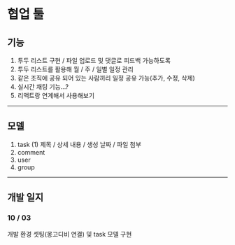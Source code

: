 # 협업 툴

## 기능

1. 투두 리스트 구현 / 파일 업로드 및 댓글로 피드백 가능하도록
2. 투두 리스트를 활용해 월 / 주 / 일별 일정 관리 
3. 같은 조직에 공유 되어 있는 사람끼리 일정 공유 가능(추가, 수정, 삭제)
4. 실시간 채팅 기능...?
5. 리액트랑 연계해서 사용해보기

------

## 모델 

1. task
   (1) 제목 / 상세 내용 / 생성 날짜 / 파일 첨부
2. comment
3. user
4. group

------

## 개발 일지

### 10 / 03

개발 환경 셋팅(몽고디비 연결) 및 task 모델 구현
